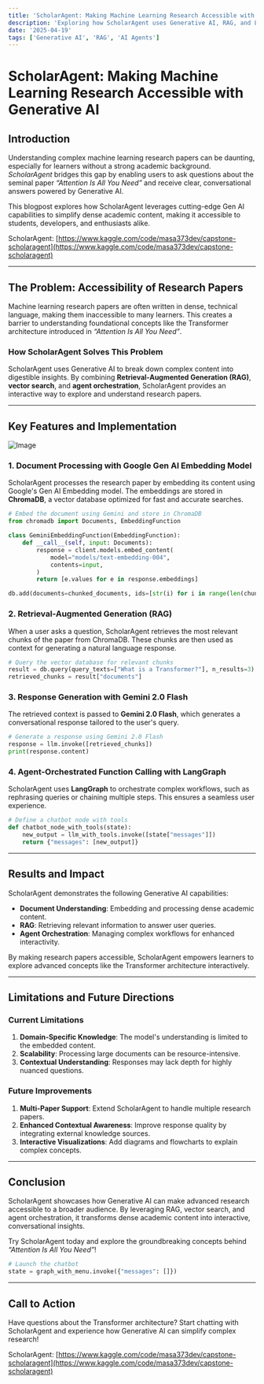 ```yaml
---
title: 'ScholarAgent: Making Machine Learning Research Accessible with Generative AI'
description: 'Exploring how ScholarAgent uses Generative AI, RAG, and LangGraph to make complex machine learning research papers more accessible and interactive for learners.'
date: '2025-04-19'
tags: ['Generative AI', 'RAG', 'AI Agents']
---
```


# ScholarAgent: Making Machine Learning Research Accessible with Generative AI

## Introduction

Understanding complex machine learning research papers can be daunting, especially for learners without a strong academic background. _ScholarAgent_ bridges this gap by enabling users to ask questions about the seminal paper _“Attention Is All You Need”_ and receive clear, conversational answers powered by Generative AI.

This blogpost explores how ScholarAgent leverages cutting-edge Gen AI capabilities to simplify dense academic content, making it accessible to students, developers, and enthusiasts alike.

ScholarAgent: [https://www.kaggle.com/code/masa373dev/capstone-scholaragent](https://www.kaggle.com/code/masa373dev/capstone-scholaragent)

---

## The Problem: Accessibility of Research Papers

Machine learning research papers are often written in dense, technical language, making them inaccessible to many learners. This creates a barrier to understanding foundational concepts like the Transformer architecture introduced in _“Attention Is All You Need”_.

### How ScholarAgent Solves This Problem

ScholarAgent uses Generative AI to break down complex content into digestible insights. By combining **Retrieval-Augmented Generation (RAG)**, **vector search**, and **agent orchestration**, ScholarAgent provides an interactive way to explore and understand research papers.

---

## Key Features and Implementation

![Image](/images/blog/gen-ai-intensive-capstone-1.png)

### 1. Document Processing with Google Gen AI Embedding Model

ScholarAgent processes the research paper by embedding its content using Google's Gen AI Embedding model. The embeddings are stored in **ChromaDB**, a vector database optimized for fast and accurate searches.

```python
# Embed the document using Gemini and store in ChromaDB
from chromadb import Documents, EmbeddingFunction

class GeminiEmbeddingFunction(EmbeddingFunction):
    def __call__(self, input: Documents):
        response = client.models.embed_content(
            model="models/text-embedding-004",
            contents=input,
        )
        return [e.values for e in response.embeddings]

db.add(documents=chunked_documents, ids=[str(i) for i in range(len(chunked_documents))])
```

### 2. Retrieval-Augmented Generation (RAG)

When a user asks a question, ScholarAgent retrieves the most relevant chunks of the paper from ChromaDB. These chunks are then used as context for generating a natural language response.

```python
# Query the vector database for relevant chunks
result = db.query(query_texts=["What is a Transformer?"], n_results=3)
retrieved_chunks = result["documents"]
```

### 3. Response Generation with Gemini 2.0 Flash

The retrieved context is passed to **Gemini 2.0 Flash**, which generates a conversational response tailored to the user's query.

```python
# Generate a response using Gemini 2.0 Flash
response = llm.invoke([retrieved_chunks])
print(response.content)
```

### 4. Agent-Orchestrated Function Calling with LangGraph

ScholarAgent uses **LangGraph** to orchestrate complex workflows, such as rephrasing queries or chaining multiple steps. This ensures a seamless user experience.

```python
# Define a chatbot node with tools
def chatbot_node_with_tools(state):
    new_output = llm_with_tools.invoke([state["messages"]])
    return {"messages": [new_output]}
```

---

## Results and Impact

ScholarAgent demonstrates the following Generative AI capabilities:

- **Document Understanding**: Embedding and processing dense academic content.
- **RAG**: Retrieving relevant information to answer user queries.
- **Agent Orchestration**: Managing complex workflows for enhanced interactivity.

By making research papers accessible, ScholarAgent empowers learners to explore advanced concepts like the Transformer architecture interactively.

---

## Limitations and Future Directions

### Current Limitations

1. **Domain-Specific Knowledge**: The model's understanding is limited to the embedded content.
2. **Scalability**: Processing large documents can be resource-intensive.
3. **Contextual Understanding**: Responses may lack depth for highly nuanced questions.

### Future Improvements

1. **Multi-Paper Support**: Extend ScholarAgent to handle multiple research papers.
2. **Enhanced Contextual Awareness**: Improve response quality by integrating external knowledge sources.
3. **Interactive Visualizations**: Add diagrams and flowcharts to explain complex concepts.

---

## Conclusion

ScholarAgent showcases how Generative AI can make advanced research accessible to a broader audience. By leveraging RAG, vector search, and agent orchestration, it transforms dense academic content into interactive, conversational insights.

Try ScholarAgent today and explore the groundbreaking concepts behind _“Attention Is All You Need”_!

```python
# Launch the chatbot
state = graph_with_menu.invoke({"messages": []})
```

---

## Call to Action

Have questions about the Transformer architecture? Start chatting with ScholarAgent and experience how Generative AI can simplify complex research!

ScholarAgent: [https://www.kaggle.com/code/masa373dev/capstone-scholaragent](https://www.kaggle.com/code/masa373dev/capstone-scholaragent)
